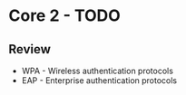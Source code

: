 # Core 2 - TODO

## Review
- WPA - Wireless authentication protocols
- EAP - Enterprise authentication protocols